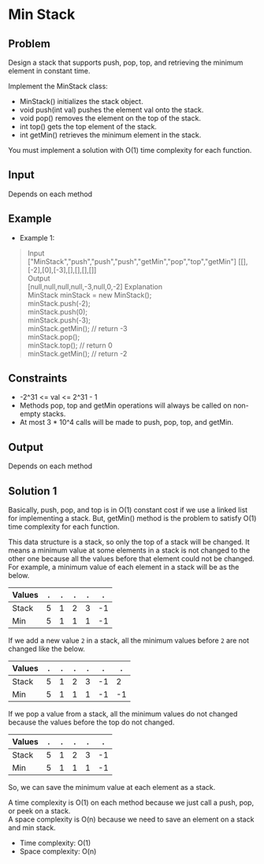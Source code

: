 # Min Stack

## Problem

Design a stack that supports push, pop, top, and retrieving the minimum element in constant time.

Implement the MinStack class:

- MinStack() initializes the stack object.
- void push(int val) pushes the element val onto the stack.
- void pop() removes the element on the top of the stack.
- int top() gets the top element of the stack.
- int getMin() retrieves the minimum element in the stack.

You must implement a solution with O(1) time complexity for each function.

## Input

Depends on each method

## Example

- Example 1:

>Input  
["MinStack","push","push","push","getMin","pop","top","getMin"]
[[],[-2],[0],[-3],[],[],[],[]]  
>Output  
[null,null,null,null,-3,null,0,-2]
>Explanation  
MinStack minStack = new MinStack();  
minStack.push(-2);  
minStack.push(0);  
minStack.push(-3);  
minStack.getMin(); // return -3  
minStack.pop();  
minStack.top();    // return 0  
minStack.getMin(); // return -2  

## Constraints

- -2^31 <= val <= 2^31 - 1
- Methods pop, top and getMin operations will always be called on non-empty stacks.
- At most 3 * 10^4 calls will be made to push, pop, top, and getMin.

## Output

Depends on each method

## Solution 1

Basically, push, pop, and top is in O(1) constant cost if we use a linked
list for implementing a stack. But, getMin() method is the problem to
satisfy O(1) time complexity for each function.

This data structure is a stack, so only the top of a stack will be
changed. It means a minimum value at some elements in a stack is not
changed to the other one because all the values before that element
could not be changed. For example, a minimum value of each element in
a stack will be as the below.

Values|.|.|.|.|.
---|---|---|---|---|---
Stack|5|1|2|3|-1
Min|5|1|1|1|-1

If we add a new value `2` in a stack, all the minimum values before `2`
are not changed like the below.

Values|.|.|.|.|.|.
---|---|---|---|---|---|---
Stack|5|1|2|3|-1|2
Min|5|1|1|1|-1|-1

If we pop a value from a stack, all the minimum values do not changed
because the values before the top do not changed.

Values|.|.|.|.|.
---|---|---|---|---|---
Stack|5|1|2|3|-1
Min|5|1|1|1|-1

So, we can save the minimum value at each element as a stack.  

A time complexity is O(1) on each method because we just call a push,
pop, or peek on a stack.  
A space complexity is O(n) because we need to save an element on a stack
and min stack.

- Time complexity: O(1)
- Space complexity: O(n)
